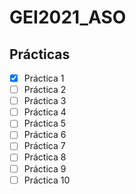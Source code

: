 # GEI2021_ASO
## Prácticas
- [x] Práctica 1
- [ ] Práctica 2
- [ ] Práctica 3
- [ ] Práctica 4
- [ ] Práctica 5
- [ ] Práctica 6
- [ ] Práctica 7
- [ ] Práctica 8
- [ ] Práctica 9
- [ ] Práctica 10
